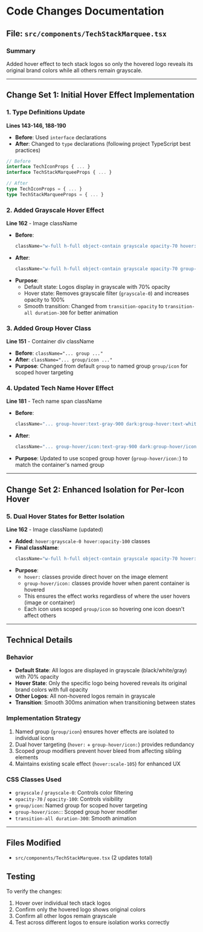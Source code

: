 # Code Changes Documentation

## File: `src/components/TechStackMarquee.tsx`

### Summary
Added hover effect to tech stack logos so only the hovered logo reveals its original brand colors while all others remain grayscale.

---

## Change Set 1: Initial Hover Effect Implementation

### 1. Type Definitions Update
**Lines 143-146, 188-190**
- **Before**: Used `interface` declarations
- **After**: Changed to `type` declarations (following project TypeScript best practices)
```typescript
// Before
interface TechIconProps { ... }
interface TechStackMarqueeProps { ... }

// After
type TechIconProps = { ... }
type TechStackMarqueeProps = { ... }
```

### 2. Added Grayscale Hover Effect
**Line 162** - Image className
- **Before**: 
  ```typescript
  className="w-full h-full object-contain grayscale opacity-70 hover:opacity-90 transition-opacity"
  ```
- **After**:
  ```typescript
  className="w-full h-full object-contain grayscale opacity-70 group-hover:grayscale-0 group-hover:opacity-100 transition-all duration-300"
  ```
- **Purpose**: 
  - Default state: Logos display in grayscale with 70% opacity
  - Hover state: Removes grayscale filter (`grayscale-0`) and increases opacity to 100%
  - Smooth transition: Changed from `transition-opacity` to `transition-all duration-300` for better animation

### 3. Added Group Hover Class
**Line 151** - Container div className
- **Before**: `className="... group ..."`
- **After**: `className="... group/icon ..."`
- **Purpose**: Changed from default `group` to named group `group/icon` for scoped hover targeting

### 4. Updated Tech Name Hover Effect
**Line 181** - Tech name span className
- **Before**: 
  ```typescript
  className="... group-hover:text-gray-900 dark:group-hover:text-white ..."
  ```
- **After**: 
  ```typescript
  className="... group-hover/icon:text-gray-900 dark:group-hover/icon:text-white ..."
  ```
- **Purpose**: Updated to use scoped group hover (`group-hover/icon:`) to match the container's named group

---

## Change Set 2: Enhanced Isolation for Per-Icon Hover

### 5. Dual Hover States for Better Isolation
**Line 162** - Image className (updated)
- **Added**: `hover:grayscale-0 hover:opacity-100` classes
- **Final className**:
  ```typescript
  className="w-full h-full object-contain grayscale opacity-70 hover:grayscale-0 hover:opacity-100 group-hover/icon:grayscale-0 group-hover/icon:opacity-100 transition-all duration-300"
  ```
- **Purpose**: 
  - `hover:` classes provide direct hover on the image element
  - `group-hover/icon:` classes provide hover when parent container is hovered
  - This ensures the effect works regardless of where the user hovers (image or container)
  - Each icon uses scoped `group/icon` so hovering one icon doesn't affect others

---

## Technical Details

### Behavior
- **Default State**: All logos are displayed in grayscale (black/white/gray) with 70% opacity
- **Hover State**: Only the specific logo being hovered reveals its original brand colors with full opacity
- **Other Logos**: All non-hovered logos remain in grayscale
- **Transition**: Smooth 300ms animation when transitioning between states

### Implementation Strategy
1. Named group (`group/icon`) ensures hover effects are isolated to individual icons
2. Dual hover targeting (`hover:` + `group-hover/icon:`) provides redundancy
3. Scoped group modifiers prevent hover bleed from affecting sibling elements
4. Maintains existing scale effect (`hover:scale-105`) for enhanced UX

### CSS Classes Used
- `grayscale` / `grayscale-0`: Controls color filtering
- `opacity-70` / `opacity-100`: Controls visibility
- `group/icon`: Named group for scoped hover targeting
- `group-hover/icon:`: Scoped group hover modifier
- `transition-all duration-300`: Smooth animation

---

## Files Modified
- `src/components/TechStackMarquee.tsx` (2 updates total)

## Testing
To verify the changes:
1. Hover over individual tech stack logos
2. Confirm only the hovered logo shows original colors
3. Confirm all other logos remain grayscale
4. Test across different logos to ensure isolation works correctly

